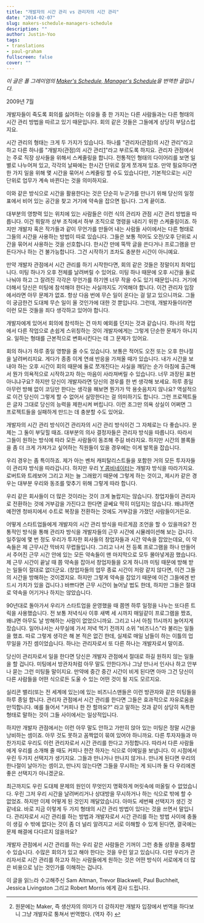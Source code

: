 ```yaml
---
title: "개발자의 시간 관리 vs 관리자의 시간 관리"
date: "2014-02-07"
slug: makers-schedule-managers-schedule
description: ""
author: Justin-Yoo
tags:
- translations
- paul-graham
fullscreen: false
cover: ""
---
```


_이 글은 폴 그레이엄의 [Maker's Schedule, Manager's Schedule](http://www.paulgraham.com/makersschedule.html)을 번역한 글입니다._

2009년 7월

개발자들이 죽도록 회의를 싫어하는 이유들 중 한 가지는 다른 사람들과는 다른 형태의 시간 관리 방법을 따르고 있기 때문입니다. 회의 같은 것들은 그들에게 상당히 부담스럽지요.

시간 관리의 형태는 크게 두 가지가 있습니다. 하나를 "관리자(관점)의 시간 관리"라고 하고 다른 하나를 "개발자(관점)의 시간 관리[1](#fn-97:1)"라고 부르도록 하지요. 관리자 관점에서는 주로 직장 상사들을 위해서 스케줄링을 합니다. 전통적인 형태의 다이어리를 보면 일별로 나누어져 있고, 각각의 날짜에는 한시간 단위로 잘게 쪼개져 있죠. 만약 필요하다면 한 가지 일을 위해 몇 시간을 묶어서 스케줄링 할 수도 있습니다만, 기본적으로는 시간 단위로 업무가 계속 바뀐다는 것을 의미하지요.

이와 같은 방식으로 시간을 활용한다는 것은 단순히 누군가를 만나기 위해 당신의 일정표에서 비어 있는 공간을 찾고 거기에 약속을 잡으면 됩니다. 그게 끝이죠.

대부분의 영향력 있는 위치에 있는 사람들은 이런 식의 관리자 관점 시간 관리 방법을 따릅니다. 이건 뭐랄까 상부 조직에서 하부 조직으로 명령을 내리기 위한 스케줄링이죠. 하지만 개발자 혹은 작가들과 같이 무언가를 만들어 내는 사람들 사이에서는 다른 형태로 그들의 시간을 사용하는 방법이 따로 있습니다. 그들은 보통 적어도 오전/오후 단위로 시간을 묶어서 사용하는 것을 선호합니다. 한시간 만에 뚝딱 글을 쓴다거나 프로그램을 만든다거나 하는 건 불가능합니다. 그건 시작하기 조차도 충분한 시간이 아니예요.

만약 개발자 관점에서 시간 관리를 하기 시작한다면, 회의 같은 것들은 정말이지 최악입니다. 미팅 하나가 오후 전체를 날려버릴 수 있어요. 미팅 하나 때문에 오후 시간을 둘로 나눠야 하고 그 잘려진 각각은 무언가를 하기엔 너무 작을 수도 있기 때문입니다. 거기에 더해서 당신은 미팅에 참석해야 한다는 사실까지도 기억해야 합니다. 이건 관리자 입장에서라면 아무 문제가 없죠. 항상 다음 번에 무슨 일이 온다는 걸 알고 있으니까요. 그들이 궁금한건 도대체 무슨 일이 올 것인가에 대한 것 뿐입니다. 그런데, 개발자들이라면 이런 모든 것들을 죄다 생각하고 있어야 합니다.

개발자에게 있어서 회의에 참석하는 건 마치 예외를 던지는 것과 같습니다. 하나의 작업에서 다른 작업으로 손쉽게 스위칭하는 것이 개발자에게는 그렇게 단순한 문제가 아니지요. 일하는 형태를 근본적으로 변화시킨다는 데 그 문제가 있어요.

회의 하나가 하루 종일 영향을 줄 수도 있습니다. 보통은 적어도 오전 또는 오후 한나절을 날려버리지요. 게다가 종종 이게 연쇄 반응을 가져올 때가 있습니다. 내가 시간을 보내야 하는 오후 시간이 회의 때문에 둘로 쪼개진다는 사실을 깨닫는 순가 아침에 출근해서 뭔가 의욕적으로 시작하고자 하는 마음이 사라져버릴 수 있습니다. 너무 과장된 표현 아니냐구요? 하지만 당신이 개발자라면 당신의 경우를 한 번 생각해 보세요. 하루 종일 아무런 방해 없이 코딩만 한다는 생각을 해보면 뭔가가 막 용솟음치지 않나요? 역설적으로 이건 당신이 그렇게 할 수 없어서 실망한다는 걸 의미하기도 합니다. 그런 프로젝트들은 글자 그대로 당신의 능력을 제한시켜 버립니다. 이런 조그만 의욕 상실이 어쩌면 그 프로젝트들을 실패하게 만드는 데 충분할 수도 있어요.

개발자의 시간 관리 방식이건 관리자의 시간 관리 방식이건 그 자체로는 다 좋습니다. 문제는 그 둘이 부딪힐 때죠. 대부분의 의사 결정자들은 관리자 방식을 따릅니다. 따라서 그들이 원하는 방식에 따라 모든 사람들이 동조해 주길 바라지요. 하지만 시간의 블록들을 좀 더 크게 가져가고 싶어하는 직원들이 있을 경우에는 이게 발목을 잡습니다.

우리 경우는 좀 특이하죠. 제가 아는 벤처 캐피탈리스트들을 포함한 거의 모든 투자자들이 관리자 방식을 따라갑니다. 하지만 우리 [Y 콤비네이터](http://ycombinator.com/)는 개발자 방식을 따라가지요. 로버트와 트레보어 그리고 저는 늘 그래왔기 때문에 그렇게 하는 것이고, 제시카 같은 경우는 대부분 우리와 동조를 맞추기 위해 그렇게 따라 합니다.

우리 같은 회사들이 더 많은 것이라는 것이 크게 놀랍지는 않습니다. 창업자들이 관리자로 전환하는 것에 거부감을 가진다고 한다면 글쎄요 딱히 미덥지는 않습니다. 왜냐하면 예전엔 청바지에서 수트로 복장을 전환하는 것에도 거부감을 가졌던 사람들이거든요.

어떻게 스타트업들에게 개발자의 시간 관리 방식을 따르게끔 조언을 할 수 있을까요? 전통적인 방식을 통해 관리자 방식을 개발자들의 근무 시간에 시뮬레이션해 보는 겁니다. 일주일에 몇 번 정도 우리가 투자한 회사들의 창업자들과 시간 약속을 잡았는데요, 이 약속들은 제 근무시간 막바지 무렵들입니다. 그리고 나서 전 등록 프로그램을 하나 만들어서 주어진 근무 시간 안에 있는 모든 약속들이 맨 마지막으로 모두 몰아넣게끔 했습니다. 제 근무 시간이 끝날 때 쯤 약속을 잡아서 창업자들을 오게 하니까 미팅 때문에 방해 받는 일들이 절대로 없더군요. (창업자들의 업무 종료 시간이 저랑 같지 않다면, 이건 그들의 시간을 방해하는 것이겠지요. 하지만 그렇게 약속을 잡았기 때문에 이건 그들에겐 반드시 가치가 있을 겁니다.) 바쁘다면 근무 시간이 늘어날 법도 한데, 하지만 그들은 절대로 약속을 어기거나 하지는 않았습니다.

90년대로 돌아가서 우리가 스타트업을 운영했을 때 쯤엔 하루 일정을 나누는 또다른 트릭을 사용했습니다. 전 보통 저녁식사 이후 새벽 세 시까지 매일같이 프로그램을 짰죠, 왜냐면 아무도 날 방해하는 사람이 없었으니까요. 그리고 나서 아침 11시까지 늘어지게 잤습니다. 일어나서는 사무실에 가서 저녁 먹기 전까지 소위 "비즈니스"라 불리는 일들을 했죠. 따로 그렇게 생각은 해 본 적은 없긴 한데, 실제로 매일 남들이 하는 이틀의 업무일을 가진 셈이었습니다. 하나는 관리자로서 또 다른 하나는 개발자로서 말이죠.

당신이 관리자로서 일을 한다면 당신은 개발자 관점에서 절대로 하길 원하지 않는 일들을 할 겁니다. 미팅에서 방관자처럼 아무 말도 안한다거나 그냥 만나서 인사나 하고 안부나 묻는 그런 미팅들 말이지요. 만약에 중간 중간 시간이 비게 된다면 아마 그건 당신이 다른 사람들을 어떤 식으로든 도울 수 있는 어떤 것이 될 지도 모르지요.

실리콘 밸리(또는 전 세계에 있는)에 있는 비즈니스맨들은 이런 방관자와 같은 미팅들을 하루 종일 합니다. 관리자 관점에서 시간 관리를 한다면 그들은 효과적으로 자유로움을 만끽합니다. 예를 들어서 "커피나 한 잔 할까요?" 라고 말하는 것과 같이 상당히 독특한 형태로 말하는 것이 그들 사이에서는 일상적입니다.

하지만 개발자 관점에서는 이런 아무 말도 안하고 가만히 앉아 있는 미팅은 정말 시간을 낭비하는 셈이죠. 아무 것도 못하고 꼼짝없이 묶여 있어야 하니까요. 다른 투자자들과 마찬가지로 우리도 이런 관리자로서 시간 관리를 한다고 가정합니다. 따라서 다른 사람들에게 우리를 소개해 줄 때도 커피나 한잔 하자는 식으로 이메일을 보냅니다. 이 시점에서 우린 두가지 선택지가 생기지요. 그들과 만나거나 만나지 않거나. 만나게 된다면 우리의 한나절이 날아가는 셈이고, 만나지 않는다면 그들을 무시하는 게 되니까 둘 다 우리에겐 좋은 선택지가 아니겠군요.

최근까지도 우린 도대체 문제의 원인이 무엇인지 명확하게 머릿속에 떠올릴 수 없었습니다. 우린 그저 우리 시간을 날려버리거나 상대방을 무시하거나 하는 식으로 밖에 할 수 없었죠. 하지만 이제 어떻게 된 것인지 깨달았습니다. 아마도 세번째 선택지가 생긴 것 같네요. 바로 지금 이렇게 두 가지 형태의 시간 관리 방법이 있다는 것을 쓰면서 말입니다. 관리자로서 시간 관리를 하는 방법과 개발자로서 시간 관리를 하는 방법 사이에 충돌이 생길 수 밖에 없다는 것이 좀 더 널리 알려지고 서로 이해할 수 있게 된다면, 결국에는 문제 해결에 다다르지 않을까요?

개발자 관점에서 시간 관리를 하는 우리 같은 사람들은 기꺼이 그런 충돌 상황을 중재할 수 있습니다. 수많은 회의가 있고 해야 한다는 것을 우린 알고 있습니다. 다만 우리가 관리자서로 시간 관리를 하고자 하는 사람들에게 원하는 것은 어떤 방식이 서로에게 더 많은 비용으로 남는 것인가를 이해하는 겁니다.

이 글을 읽느라 수고해주신 Sam Altman, Trevor Blackwell, Paul Buchheit, Jessica Livingston 그리고 Robert Morris 에게 감사 드립니다.

* * *

2. 원문에는 Maker, 즉 생산자의 의미가 더 강하지만 개발자 입장에서 번역을 하다보니 그냥 개발자로 퉁쳐서 번역했다. (역자 주) [↩](#fnref-97:1)
